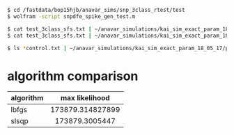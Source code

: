 ```bash
$ cd /fastdata/bop15hjb/anavar_sims/snp_3class_rtest/test
$ wolfram -script snpdfe_spike_gen_test.m 

$ cat test_3class_sfs.txt | ~/anavar_simulations/kai_sim_exact_param_18_05_17/sim_sfs2control_file.py -control_file snp1_3class_test_slsqp.txt -model full -out_dir ./
$ cat test_3class_sfs.txt | ~/anavar_simulations/kai_sim_exact_param_18_05_17/sim_sfs2control_file.py -control_file snp1_3class_test_lbfgs.txt -model full -out_dir ./

$ ls *control.txt | ~/anavar_simulations/kai_sim_exact_param_18_05_17/parallel_anavar_runs.py
```

# algorithm comparison

| algorithm  | max likelihood   |
|:-----------|:----------------:|
| lbfgs      | 173879.314827899 |
| slsqp      | 173879.3005447   |